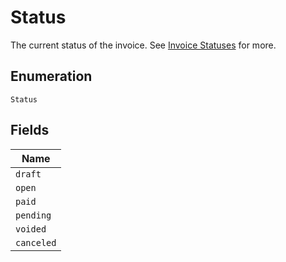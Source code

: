 
# Status

The current status of the invoice. See [Invoice Statuses](https://chargify.zendesk.com/hc/en-us/articles/4407737494171#line-item-breakdowns) for more.

## Enumeration

`Status`

## Fields

| Name |
|  --- |
| `draft` |
| `open` |
| `paid` |
| `pending` |
| `voided` |
| `canceled` |

